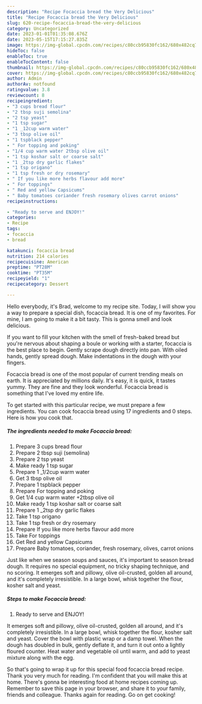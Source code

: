 ```yaml
---
description: "Recipe Focaccia bread the Very Delicious"
title: "Recipe Focaccia bread the Very Delicious"
slug: 620-recipe-focaccia-bread-the-very-delicious
category: Uncategorized
date: 2023-01-01T01:35:08.676Z
date: 2023-05-15T17:15:27.835Z
image: https://img-global.cpcdn.com/recipes/c80ccb95830fc162/680x482cq70/focaccia-bread-recipe-main-photo.jpg
hideToc: false
enableToc: true
enableTocContent: false
thumbnail: https://img-global.cpcdn.com/recipes/c80ccb95830fc162/680x482cq70/focaccia-bread-recipe-main-photo.jpg
cover: https://img-global.cpcdn.com/recipes/c80ccb95830fc162/680x482cq70/focaccia-bread-recipe-main-photo.jpg
author: Admin
authorAv: notfound
ratingvalue: 3.8
reviewcount: 8
recipeingredient:
- "3 cups bread flour"
- "2 tbsp suji semolina"
- "2 tsp yeast"
- "1 tsp sugar"
- "1 _12cup warm water"
- "3 tbsp olive oil"
- "1 tspblack pepper"
- " For topping and poking"
- "1/4 cup warm water 2tbsp olive oil"
- "1 tsp koshar salt or coarse salt"
- "1 _2tsp dry garlic flakes"
- "1 tsp origano"
- "1 tsp fresh or dry rosemary"
- " If you like more herbs flavour add more"
- " For toppings"
- " Red and yellow Capsicums"
- " Baby tomatoes coriander fresh rosemary olives carrot onions"
recipeinstructions:

- "Ready to serve and ENJOY!"
categories:
- Recipe
tags:
- focaccia
- bread

katakunci: focaccia bread 
nutrition: 214 calories
recipecuisine: American
preptime: "PT28M"
cooktime: "PT35M"
recipeyield: "1"
recipecategory: Dessert

---
```



Hello everybody, it's Brad, welcome to my recipe site. Today, I will show you a way to prepare a special dish, focaccia bread. It is one of my favorites. For mine, I am going to make it a bit tasty. This is gonna smell and look delicious.

If you want to fill your kitchen with the smell of fresh-baked bread but you&#39;re nervous about shaping a boule or working with a starter, focaccia is the best place to begin. Gently scrape dough directly into pan. With oiled hands, gently spread dough. Make indentations in the dough with your fingers.

Focaccia bread is one of the most popular of current trending meals on earth. It is appreciated by millions daily. It's easy, it is quick, it tastes yummy. They are fine and they look wonderful. Focaccia bread is something that I've loved my entire life.


To get started with this particular recipe, we must prepare a few ingredients. You can cook focaccia bread using 17 ingredients and 0 steps. Here is how you cook that.

<!--inarticleads1-->

##### The ingredients needed to make Focaccia bread:

1. Prepare 3 cups bread flour
1. Prepare 2 tbsp suji (semolina)
1. Prepare 2 tsp yeast
1. Make ready 1 tsp sugar
1. Prepare 1 _1/2cup warm water
1. Get 3 tbsp olive oil
1. Prepare 1 tspblack pepper
1. Prepare  For topping and poking
1. Get 1/4 cup warm water +2tbsp olive oil
1. Make ready 1 tsp koshar salt or coarse salt
1. Prepare 1 _2tsp dry garlic flakes
1. Take 1 tsp origano
1. Take 1 tsp fresh or dry rosemary
1. Prepare  If you like more herbs flavour add more
1. Take  For toppings
1. Get  Red and yellow Capsicums
1. Prepare  Baby tomatoes, coriander, fresh rosemary, olives, carrot onions


Just like when we season soups and sauces, it&#39;s important to season bread dough. It requires no special equipment, no tricky shaping technique, and no scoring. It emerges soft and pillowy, olive oil-crusted, golden all around, and it&#39;s completely irresistible. In a large bowl, whisk together the flour, kosher salt and yeast. 

<!--inarticleads2-->

##### Steps to make Focaccia bread:


1. Ready to serve and ENJOY!

It emerges soft and pillowy, olive oil-crusted, golden all around, and it&#39;s completely irresistible. In a large bowl, whisk together the flour, kosher salt and yeast. Cover the bowl with plastic wrap or a damp towel. When the dough has doubled in bulk, gently deflate it, and turn it out onto a lightly floured counter. Heat water and vegetable oil until warm, and add to yeast mixture along with the egg. 

So that's going to wrap it up for this special food focaccia bread recipe. Thank you very much for reading. I'm confident that you will make this at home. There's gonna be interesting food at home recipes coming up. Remember to save this page in your browser, and share it to your family, friends and colleague. Thanks again for reading. Go on get cooking!
